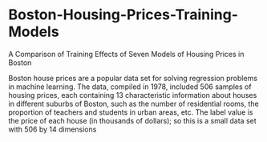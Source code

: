 # Boston-Housing-Prices-Training-Models
A Comparison of Training Effects of Seven Models of Housing Prices in Boston

Boston house prices are a popular data set for solving regression problems in machine learning.
The data, compiled in 1978, included 506 samples of housing prices, each containing 13 characteristic information about houses in different suburbs of Boston, such as the number of residential rooms, the proportion of teachers and students in urban areas, etc.
The label value is the price of each house (in thousands of dollars); so this is a small data set with 506 by 14 dimensions
